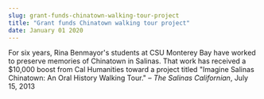 ```yaml
---
slug: grant-funds-chinatown-walking-tour-project
title: "Grant funds Chinatown walking tour project"
date: January 01 2020
---
```


 
<p>
  For six years, Rina Benmayor's students at CSU Monterey Bay have worked to
  preserve memories of Chinatown in Salinas. That work has received a $10,000
  boost from Cal Humanities toward a project titled "Imagine Salinas Chinatown:
  An Oral History Walking Tour." – <em>The Salinas Californian</em>, July 15,
  2013
</p>
 
